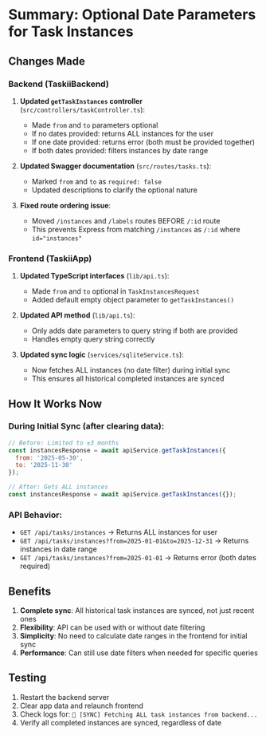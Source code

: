 # Summary: Optional Date Parameters for Task Instances

## Changes Made

### Backend (TaskiiBackend)

1. **Updated `getTaskInstances` controller** (`src/controllers/taskController.ts`):
   - Made `from` and `to` parameters optional
   - If no dates provided: returns ALL instances for the user
   - If one date provided: returns error (both must be provided together)
   - If both dates provided: filters instances by date range

2. **Updated Swagger documentation** (`src/routes/tasks.ts`):
   - Marked `from` and `to` as `required: false`
   - Updated descriptions to clarify the optional nature

3. **Fixed route ordering issue**:
   - Moved `/instances` and `/labels` routes BEFORE `/:id` route
   - This prevents Express from matching `/instances` as `/:id` where `id="instances"`

### Frontend (TaskiiApp)

1. **Updated TypeScript interfaces** (`lib/api.ts`):
   - Made `from` and `to` optional in `TaskInstancesRequest`
   - Added default empty object parameter to `getTaskInstances()`

2. **Updated API method** (`lib/api.ts`):
   - Only adds date parameters to query string if both are provided
   - Handles empty query string correctly

3. **Updated sync logic** (`services/sqliteService.ts`):
   - Now fetches ALL instances (no date filter) during initial sync
   - This ensures all historical completed instances are synced

## How It Works Now

### During Initial Sync (after clearing data):
```javascript
// Before: Limited to ±3 months
const instancesResponse = await apiService.getTaskInstances({
  from: '2025-05-30',
  to: '2025-11-30'
});

// After: Gets ALL instances
const instancesResponse = await apiService.getTaskInstances({});
```

### API Behavior:
- `GET /api/tasks/instances` → Returns ALL instances for user
- `GET /api/tasks/instances?from=2025-01-01&to=2025-12-31` → Returns instances in date range
- `GET /api/tasks/instances?from=2025-01-01` → Returns error (both dates required)

## Benefits

1. **Complete sync**: All historical task instances are synced, not just recent ones
2. **Flexibility**: API can be used with or without date filtering
3. **Simplicity**: No need to calculate date ranges in the frontend for initial sync
4. **Performance**: Can still use date filters when needed for specific queries

## Testing

1. Restart the backend server
2. Clear app data and relaunch frontend
3. Check logs for: `📅 [SYNC] Fetching ALL task instances from backend...`
4. Verify all completed instances are synced, regardless of date